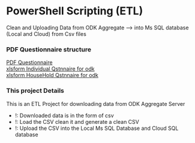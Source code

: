 # PowerShell Scripting (ETL)
 Clean and Uploading Data from ODK Aggregate --> into Ms SQL database (Local and Cloud)  from Csv  files 

 ### PDF Questionnaire  structure
  [PDF Questionnaire](R8_INDIVIDUAL_v4_55-.pdf)  <br>
   [xlsform Individual Qstnnaire for odk ](Round8Qstn.xlsx)  <br>
   [xlsform HouseHold Qstnnaire for odk ](Round8HHQ-Final.xlsx) 



 ### This project Details
 This is an ETL Project for downloading data from ODK Aggregate Server 
 <ul>
  <li> !: Downloaded data is in the form of csv </li>
   <li> !: Load the CSV clean it and generate a clean CSV </li>
   <li> !: Upload the CSV into the Local Ms SQL Database and Cloud SQL database  </li>
 </ul>
